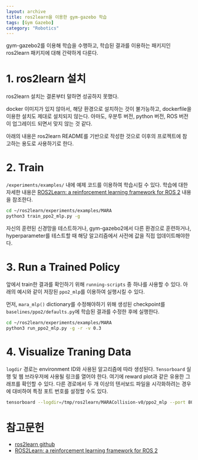 ```yaml
---
layout: archive
title: ros2learn을 이용한 gym-gazebo 학습
tags: [Gym Gazebo]
category: "Robotics"
---
```


gym-gazebo2를 이용해 학습을 수행하고, 학습된 결과를 이용하는 패키지인 ros2learn 패키지에 대해 간략하게 다룬다.

# 1. ros2learn 설치

ros2learn 설치는 결론부터 말하면 성공하지 못했다.

docker 이미지가 있지 않아서, 해당 환경으로 설치하는 것이 불가능하고, dockerfile을 이용한 설치도 제대로 설치되지 않는다. 아마도, 우분투 버전, python 버전, ROS 버전이 업그레이드 되면서 맞지 않는 것 같다.

아래의 내용은 ros2learn README를 기반으로 작성한 것으로 이후의 프로젝트에 참고하는 용도로 사용하기로 한다.

# 2. Train

`/experiments/examples/` 내에 예제 코드를 이용하여 학습시킬 수 있다. 학습에 대한 자세한 내용은 [ROS2Learn: a reinforcement learning framework for ROS 2](https://arxiv.org/pdf/1903.06282.pdf) 내용을 참조한다.

```bash
cd ~/ros2learn/experiments/examples/MARA
python3 train_ppo2_mlp.py -g
```

자신의 훈련된 신경망을 테스트하거나, gym-gazebo2에서 다른 환경으로 훈련하거나, hyperparameter를 테스트할 때 해당 알고리즘에서 사전에 값을 직접 업데이트해야한다.

# 3. Run a Trained Policy

앞에서 train한 결과를 확인하기 위해 `running-scripts` 중 하나를 사용할 수 있다. 아래의 예시와 같이 저장된 `ppo2_mlp`를 이용하여 실행시킬 수 있다.

먼저, `mara_mlp()` dictionary를 수정해야하기 위해 생성된 checkpoint를 `baselines/ppo2/defaults.py`에 학습된 결과를 수정한 후에 실행한다.

```bash
cd ~/ros2learn/experiments/examples/MARA
python3 run_ppo2_mlp.py -g -r -v 0.3
```

# 4. Visualize Traning Data

`logdir` 경로는 environment ID와 사용된 알고리즘에 따라 생성된다. `Tensorboard` 실행 및 웹 브라우저에 사용될 링크를 열어야 한다. 여기에 reward plot과 같은 유용한 그래프를 확인할 수 있다. 다른 경로에서 두 개 이상의 텐서보드 파일을 시각화하려는 경우에 대비하여 특정 포트 번호를 설정할 수도 있다.

```bash
tensorboard --logdir=/tmp/ros2learn/MARACollision-v0/ppo2_mlp --port 8008
```

# 참고문헌

- [ros2learn github](https://github.com/AcutronicRobotics/ros2learn)
- [ROS2Learn: a reinforcement learning framework for ROS 2](https://arxiv.org/pdf/1903.06282.pdf)